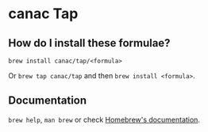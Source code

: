 # canac Tap

## How do I install these formulae?

`brew install canac/tap/<formula>`

Or `brew tap canac/tap` and then `brew install <formula>`.

## Documentation

`brew help`, `man brew` or check [Homebrew's documentation](https://docs.brew.sh).
